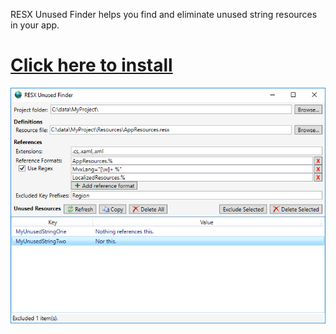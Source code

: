 RESX Unused Finder helps you find and eliminate unused string resources in your app.

# [Click here to install](https://aka.ms/resxunusedfinder)

![Screenshot](/screenshot.png?raw=true "Screenshot")